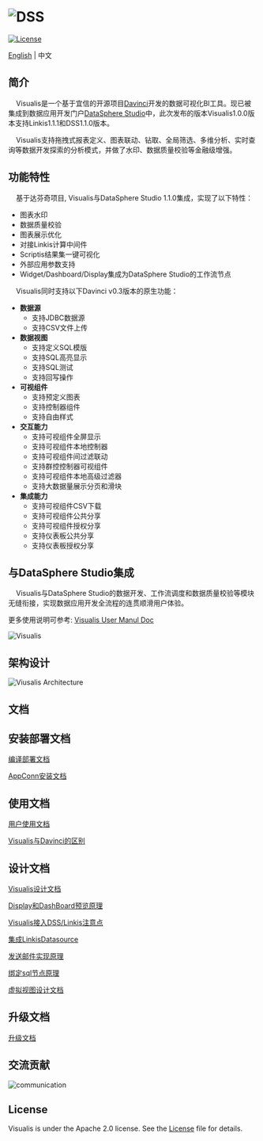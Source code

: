 ![DSS](images/visualis.png)
====

[![License](https://img.shields.io/badge/license-Apache%202-4EB1BA.svg)](https://www.apache.org/licenses/LICENSE-2.0.html)

[English](README.md) | 中文

## 简介

&nbsp;&nbsp;&nbsp;&nbsp;Visualis是一个基于宜信的开源项目[Davinci](https://github.com/edp963/davinci)开发的数据可视化BI工具。现已被集成到数据应用开发门户[DataSphere Studio](https://github.com/WeBankFinTech/DataSphereStudio)中，此次发布的版本Visualis1.0.0版本支持Linkis1.1.1和DSS1.1.0版本。

&nbsp;&nbsp;&nbsp;&nbsp;Visualis支持拖拽式报表定义、图表联动、钻取、全局筛选、多维分析、实时查询等数据开发探索的分析模式，并做了水印、数据质量校验等金融级增强。

## 功能特性

&nbsp;&nbsp;&nbsp;&nbsp;基于达芬奇项目, Visualis与DataSphere Studio 1.1.0集成，实现了以下特性：
* 图表水印
* 数据质量校验
* 图表展示优化
* 对接Linkis计算中间件
* Scriptis结果集一键可视化
* 外部应用参数支持
* Widget/Dashboard/Display集成为DataSphere Studio的工作流节点

&nbsp;&nbsp;&nbsp;&nbsp;Visualis同时支持以下Davinci v0.3版本的原生功能：
* **数据源**
  * 支持JDBC数据源
  * 支持CSV文件上传
* **数据视图**
  * 支持定义SQL模版
  * 支持SQL高亮显示
  * 支持SQL测试
  * 支持回写操作
* **可视组件**
  * 支持预定义图表
  * 支持控制器组件
  * 支持自由样式
* **交互能力**
  * 支持可视组件全屏显示
  * 支持可视组件本地控制器
  * 支持可视组件间过滤联动
  * 支持群控控制器可视组件
  * 支持可视组件本地高级过滤器
  * 支持大数据量展示分页和滑块
* **集成能力**
  * 支持可视组件CSV下载
  * 支持可视组件公共分享
  * 支持可视组件授权分享
  * 支持仪表板公共分享
  * 支持仪表板授权分享


## 与DataSphere Studio集成

&nbsp;&nbsp;&nbsp;&nbsp;Visualis与DataSphere Studio的数据开发、工作流调度和数据质量校验等模块无缝衔接，实现数据应用开发全流程的连贯顺滑用户体验。

更多使用说明可参考: [Visualis User Manul Doc](./visualis_docs/zh_CN/Visualis_user_manul_cn.md)

![Visualis](images/visualis_workflow.gif)

 

## 架构设计

![Viusalis Architecture](images/architecture.png)

## 文档

## 安装部署文档
[编译部署文档](visualis_docs/zh_CN/Visualis_deploy_doc_cn.md)

[AppConn安装文档](visualis_docs/zh_CN/Visualis_appconn_install_cn.md)

## 使用文档
[用户使用文档](visualis_docs/zh_CN/Visualis_user_manul_cn.md)

[Visualis与Davinci的区别](visualis_docs/zh_CN/Visualis_Davinci_difference_cn.md)

## 设计文档
[Visualis设计文档](visualis_docs/zh_CN/Visualis_design_cn.md)

[Display和DashBoard预览原理](visualis_docs/zh_CN/Visualis_display_dashboard_privew_cn.md)

[Visualis接入DSS/Linkis注意点](visualis_docs/zh_CN/Visualis_dss_integration_cn.md)

[集成LinkisDatasource](visualis_docs/zh_CN/Visualis_linkisdatasource_cn.md)

[发送邮件实现原理](visualis_docs/zh_CN/Visualis_sendemail_cn.md)

[绑定sql节点原理](visualis_docs/zh_CN/Visualis_sql_databind_cn.md)

[虚拟视图设计文档](visualis_docs/zh_CN/Visualis_visual_doc_cn.md)

## 升级文档
[升级文档](visualis_docs/zh_CN/visualis_update_cn.md)

## 交流贡献

![communication](images/communication.png)

## License

Visualis is under the Apache 2.0 license. See the [License](LICENSE) file for details.

